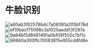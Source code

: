 # 牛脸识别
![a80ab3f62578bdc7a08391a205bf78d](https://user-images.githubusercontent.com/73026617/147455354-4e7c0985-0c2b-47f1-9593-988e28113ca9.png)
![ef10bacf75098c3a1025aadd13f287a](https://user-images.githubusercontent.com/73026617/147455363-fc3d35ee-2415-4f87-8d1a-60bc33e78960.png)
![9a94bf5d8481491a0b619f502c7b11c](https://user-images.githubusercontent.com/73026617/147455367-0a6bf6b8-c5c0-41cd-b3d6-b6f276197d80.png)
![66860a300ffc70083815e955cd4fd8e](https://user-images.githubusercontent.com/73026617/147455372-87d577ac-97e5-44b1-aee2-57f60bab1a1d.png)

